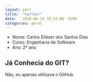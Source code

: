 ```yaml
---
layout: post
title:  "Carlos!"
date:   2020-06-14 18:24:08 -0300
categories: geral
---
```

- Nome: Carlos Eliézer dos Santos Dias
- Curso: Engenharia de Software
- Ano: 2º ano

## Já Conhecia do GIT?
Não, eu apenas utilizava o GitHub.
